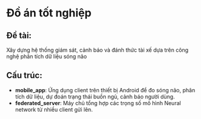 # Đồ án tốt nghiệp

## Đề tài: 
Xây dựng hệ thống giám sát, cảnh báo và đánh thức tài xế dựa trên công nghệ phân tích dữ liệu sóng não

## Cấu trúc:

* **mobile_app**: Ứng dụng client trên thiết bị Android để đo sóng não, phân tích dữ liệu, dự đoán trạng thái buồn ngủ, cảnh báo người dùng.
* **federated_server**: Máy chủ tổng hợp các trọng số mô hình Neural network từ nhiều client gửi lên.
